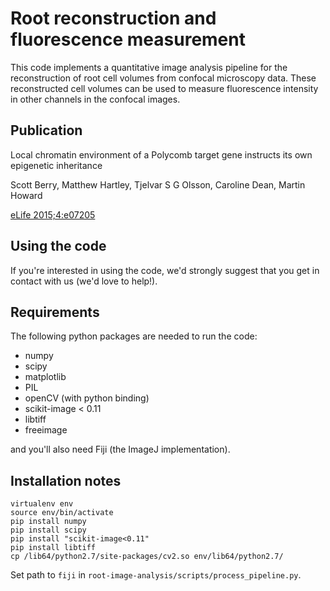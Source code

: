 # Root reconstruction and fluorescence measurement

This code implements a quantitative image analysis pipeline for the reconstruction of root cell volumes from confocal microscopy data. These reconstructed cell volumes can be used to measure fluorescence intensity in other channels in the confocal images.

## Publication

Local chromatin environment of a Polycomb target gene instructs its own epigenetic inheritance

Scott Berry, Matthew Hartley, Tjelvar S G Olsson, Caroline Dean, Martin Howard

[eLife 2015;4:e07205](http://dx.doi.org/10.7554/eLife.07205)

## Using the code

If you're interested in using the code, we'd strongly suggest that you get in contact with us (we'd love to help!).

## Requirements

The following python packages are needed to run the code:

* numpy
* scipy
* matplotlib
* PIL
* openCV (with python binding) 
* scikit-image < 0.11
* libtiff
* freeimage

and you'll also need Fiji (the ImageJ implementation).

## Installation notes

```
virtualenv env
source env/bin/activate
pip install numpy
pip install scipy
pip install "scikit-image<0.11"
pip install libtiff
cp /lib64/python2.7/site-packages/cv2.so env/lib64/python2.7/
```

Set path to ``fiji`` in ``root-image-analysis/scripts/process_pipeline.py``.

